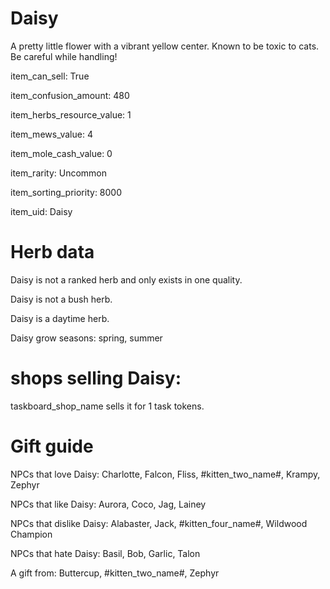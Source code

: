 # Daisy

A pretty little flower with a vibrant yellow center. Known to be toxic to cats. Be careful while handling!

item_can_sell: True

item_confusion_amount: 480

item_herbs_resource_value: 1

item_mews_value: 4

item_mole_cash_value: 0

item_rarity: Uncommon

item_sorting_priority: 8000

item_uid: Daisy

# Herb data

Daisy is not a ranked herb and only exists in one quality.

Daisy is not a bush herb.

Daisy is a daytime herb.

Daisy grow seasons: spring, summer

# shops selling Daisy:

taskboard_shop_name sells it for 1 task tokens.

# Gift guide

NPCs that love Daisy: Charlotte, Falcon, Fliss, #kitten_two_name#, Krampy, Zephyr

NPCs that like Daisy: Aurora, Coco, Jag, Lainey

NPCs that dislike Daisy: Alabaster, Jack, #kitten_four_name#, Wildwood Champion

NPCs that hate Daisy: Basil, Bob, Garlic, Talon

A gift from: Buttercup, #kitten_two_name#, Zephyr